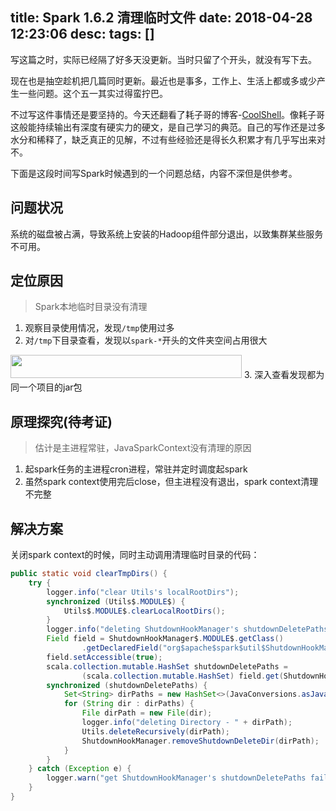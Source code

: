 title: Spark 1.6.2 清理临时文件
date: 2018-04-28 12:23:06
desc: 
tags: [] 
---

写这篇之时，实际已经隔了好多天没更新。当时只留了个开头，就没有写下去。

现在也是抽空趁机把几篇同时更新。最近也是事多，工作上、生活上都或多或少产生一些问题。这个五一其实过得蛮拧巴。

不过写这件事情还是要坚持的。今天还翻看了耗子哥的博客-[CoolShell](https://coolshell.cn/)。像耗子哥这般能持续输出有深度有硬实力的硬文，是自己学习的典范。自己的写作还是过多水分和稀释了，缺乏真正的见解，不过有些经验还是得长久积累才有几乎写出来对不。

下面是这段时间写Spark时候遇到的一个问题总结，内容不深但是供参考。

<!-- more -->

## 问题状况
系统的磁盘被占满，导致系统上安装的Hadoop组件部分退出，以致集群某些服务不可用。

## 定位原因

> Spark本地临时目录没有清理

1. 观察目录使用情况，发现`/tmp`使用过多
2. 对`/tmp`下目录查看，发现以`spark-*`开头的文件夹空间占用很大
<img src="{% asset_path spark162-ct-01.png %}" alt="" width="370" height="37" />
3. 深入查看发现都为同一个项目的jar包

## 原理探究(待考证)

> 估计是主进程常驻，JavaSparkContext没有清理的原因

1. 起spark任务的主进程cron进程，常驻并定时调度起spark
2. 虽然spark context使用完后close，但主进程没有退出，spark context清理不完整

## 解决方案

关闭spark context的时候，同时主动调用清理临时目录的代码：
```java
public static void clearTmpDirs() {
    try {
        logger.info("clear Utils's localRootDirs");
        synchronized (Utils$.MODULE$) {
            Utils$.MODULE$.clearLocalRootDirs();
        }
        logger.info("deleting ShutdownHookManager's shutdownDeletePaths");
        Field field = ShutdownHookManager$.MODULE$.getClass()
                .getDeclaredField("org$apache$spark$util$ShutdownHookManager$$shutdownDeletePaths");
        field.setAccessible(true);
        scala.collection.mutable.HashSet shutdownDeletePaths =
                (scala.collection.mutable.HashSet) field.get(ShutdownHookManager$.MODULE$);
        synchronized (shutdownDeletePaths) {
            Set<String> dirPaths = new HashSet<>(JavaConversions.asJavaSet(shutdownDeletePaths));
            for (String dir : dirPaths) {
                File dirPath = new File(dir);
                logger.info("deleting Directory - " + dirPath);
                Utils.deleteRecursively(dirPath);
                ShutdownHookManager.removeShutdownDeleteDir(dirPath);
            }
        }
    } catch (Exception e) {
        logger.warn("get ShutdownHookManager's shutdownDeletePaths failed", e);
    }
}
``` 